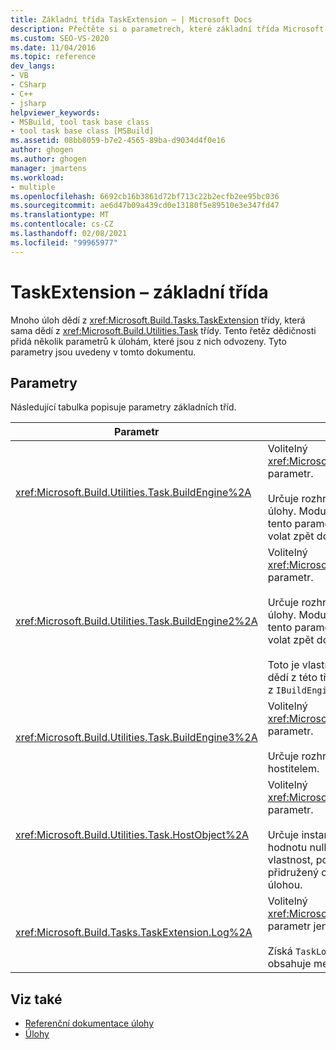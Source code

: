 ```yaml
---
title: Základní třída TaskExtension – | Microsoft Docs
description: Přečtěte si o parametrech, které základní třída Microsoft. Build. Tasks. TaskExtension – přidá do úkolů, které z ní dědí.
ms.custom: SEO-VS-2020
ms.date: 11/04/2016
ms.topic: reference
dev_langs:
- VB
- CSharp
- C++
- jsharp
helpviewer_keywords:
- MSBuild, tool task base class
- tool task base class [MSBuild]
ms.assetid: 08bb8059-b7e2-4565-89ba-d9034d4f0e16
author: ghogen
ms.author: ghogen
manager: jmartens
ms.workload:
- multiple
ms.openlocfilehash: 6692cb16b3861d72bf713c22b2ecfb2ee95bc036
ms.sourcegitcommit: ae6d47b09a439cd0e13180f5e89510e3e347fd47
ms.translationtype: MT
ms.contentlocale: cs-CZ
ms.lasthandoff: 02/08/2021
ms.locfileid: "99965977"
---
```

# <a name="taskextension-base-class"></a>TaskExtension – základní třída

Mnoho úloh dědí z <xref:Microsoft.Build.Tasks.TaskExtension> třídy, která sama dědí z <xref:Microsoft.Build.Utilities.Task> třídy. Tento řetěz dědičnosti přidá několik parametrů k úlohám, které jsou z nich odvozeny. Tyto parametry jsou uvedeny v tomto dokumentu.

## <a name="parameters"></a>Parametry

 Následující tabulka popisuje parametry základních tříd.

|Parametr|Popis|
|---------------|-----------------|
|<xref:Microsoft.Build.Utilities.Task.BuildEngine%2A>|Volitelný <xref:Microsoft.Build.Framework.IBuildEngine> parametr.<br /><br /> Určuje rozhraní Build Engine dostupné pro úlohy. Modul sestavení automaticky nastaví tento parametr tak, aby umožňoval úkolům volat zpět do něj.|
|<xref:Microsoft.Build.Utilities.Task.BuildEngine2%2A>|Volitelný <xref:Microsoft.Build.Framework.IBuildEngine2> parametr.<br /><br /> Určuje rozhraní Build Engine dostupné pro úlohy. Modul sestavení automaticky nastaví tento parametr tak, aby umožňoval úkolům volat zpět do něj.<br /><br /> Toto je vlastnost pohodlí, aby autoři úloh, které dědí z této třídy, nemuseli přetypovat hodnotu z `IBuildEngine` na `IBuildEngine2` .|
|<xref:Microsoft.Build.Utilities.Task.BuildEngine3%2A>|Volitelný <xref:Microsoft.Build.Framework.IBuildEngine3> parametr.<br /><br /> Určuje rozhraní modulu sestavení poskytované hostitelem.|
|<xref:Microsoft.Build.Utilities.Task.HostObject%2A>|Volitelný <xref:Microsoft.Build.Framework.ITaskHost> parametr.<br /><br /> Určuje instanci objektu hostitele (může mít hodnotu null). Modul sestavení nastavuje tuto vlastnost, pokud má rozhraní IDE hostitele přidružený objekt hostitele s touto konkrétní úlohou.|
|<xref:Microsoft.Build.Tasks.TaskExtension.Log%2A>|Volitelný <xref:Microsoft.Build.Utilities.TaskLoggingHelper> parametr jen pro čtení.<br /><br /> Získá `TaskLoggingHelperExtension` objekt, který obsahuje metody protokolování úkolů.|

## <a name="see-also"></a>Viz také

- [Referenční dokumentace úlohy](../msbuild/msbuild-task-reference.md)
- [Úlohy](../msbuild/msbuild-tasks.md)
